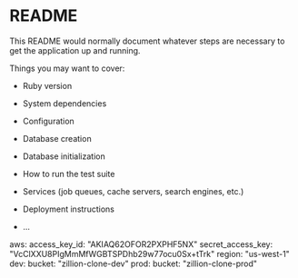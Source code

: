 # README

This README would normally document whatever steps are necessary to get the
application up and running.

Things you may want to cover:

* Ruby version

* System dependencies

* Configuration

* Database creation

* Database initialization

* How to run the test suite

* Services (job queues, cache servers, search engines, etc.)

* Deployment instructions

* ...


aws:
  access_key_id: "AKIAQ62OFOR2PXPHF5NX"
  secret_access_key: "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"
   region: "us-west-1"
  dev:
    bucket: "zillion-clone-dev"
  prod:
    bucket: "zillion-clone-prod"
